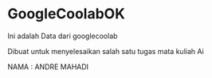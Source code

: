 # GoogleCoolabOK
Ini adalah Data dari googlecoolab

Dibuat untuk menyelesaikan salah satu tugas mata kuliah Ai

NAMA  : ANDRE MAHADI
